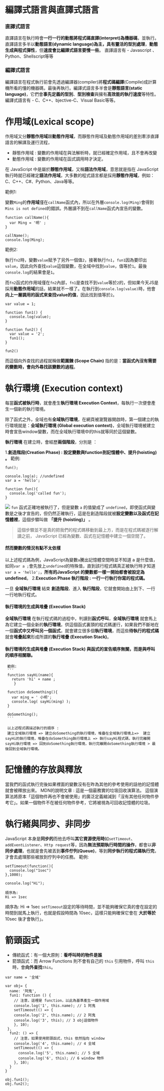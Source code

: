 
#  編譯式語言與直譯式語言
### 直譯式語言
直譯語言在執行時會**一行一行的動態將程式碼直譯(interpret)為機器碼**，並執行。直譯語言多半以**動態語言(dynamic language)**為主，具有**靈活的型別處理**，**動態生成與程式彈性**，但**速度會比編譯式語言要慢一些**。
直譯語言有 - Javascript 、Python、Shellscript等等

### 編譯式語言
編譯語言在程式執行前會先透過編譯器(compiler)將**程式碼編譯**(Compile)成計算機所看的懂的機器碼，最後再執行。編譯式語言多半會是**靜態語言(static language)**，它們會**事先定義的型別**、**型別檢查**與擁有**高效能的執行速度**等特性。
編譯式語言有 - C、C++、bjective-C、Visual Basic等等。
#  作用域(Lexical scope)
作用域又分**靜態作用域**跟**動態作用域**，而靜態作用域及動態作用域的差別牽涉直譯語言的解譯及運行流程，

* 靜態作用域 : 變數的作用域在與法解析時，就已經確定作用域，且不會再改變
* 動態作用域 : 變數的作用域在函式調用時才決定。

在 JavaScript 中是屬於**靜態作用域**，又稱**語法作用域**，意思就是指在 JavaScript 執行時就已經確定**語法作用域**，大多數的程式語言都是採用**靜態作用域**，例如：C、C++、C#、Python、Java等等。

範例1:

變數`Ming`的**作用域**僅在`callName`函式內，所以在外層`console.log(Ming)`會得到`Mins is not defined`的錯誤。外層讀不到在`callName`函式內宣告的變數。
```
function callName(){
  var Ming = '明' ;  
}

callName();
console.log(Ming);
```

範例2:

執行`fn2`時，變數`value`賦予了另外一個值`2`，接著執行`fn1`，`fun1`因為要印出`value`，因此向外查找`value`這個變數，在全域中找到`value`，值等於`1`。最後`console.log`的結果會是`1`。

而`fn2`函式的作用域僅在`fn2`內部，`fn1`是查找不到`value`等於`2`的，但如果今天JS是採用**動態作用域**的話，結果就不一樣了。在執行到`console.log(value)`時，他會**向上一層調用的函式來查找value的值**，因此找到值等於`2`。
```
var value = 1;  

function fun1() {
  console.log(value); 
}

function fun2() {
  var value = '2';
  fun1();
}

fun2()
```
而這個向外查找的過程就稱做**範圍鍊 (Scope Chain)** 指的是：**當函式內沒有需要的變數時，會向外尋找該變數的過程**。

# 執行環境 (Execution context)

每當**函式被執行時**，就會產生**執行環境 Execution Context**，每執行一次便會產生一個新的執行環境。

除了函式之外，全域也有**全域執行環境**，在網頁被瀏覽器開啟時，第一個建立的執行環境就是：**全域執行環境 (Global execution context)**，全域執行環境被建立時會宣告window變數，而在全域執行環境中的this就等同於這個變數。


**執行環境** 在建立時，會經歷**兩個階段**，分別是 ：

1.**創造階段(Creation Phase) : 設定變數與function到記憶體中、提升(hoisting) 。**
範例:

```
fun();   

console.log(a); //undefined
var a = 'hello';   

function fun(){   
  console.log('called fun');   
} 
```
![](img/1.PNG)
`fun` 函式正確地被執行了，但是變數 `a` 的值變成了 `undefined`，即使函式與變數是之後才宣告的，但仍然正確執行，這是在創造階段就被**設定變數以及函式在記憶體裡**，這個步驟叫做 **「提升 (hoisting)」** 。
>  這個步驟並不是真的把我們的程式碼移動到最上方，而是在程式碼被逐行解讀之前， JavaScript 已經為變數、函式在記憶體中建立一個空間了。
    
#### 然而變數的情況有點不太依樣
以上述程式碼為例，JavaScript為變數`a`騰出記憶體空間時並不知道  a 是什麼值，如同`var a ;`會先放上`undefined`的特殊值，直到該行程式碼真正被執行時才知道 `var a = 'hello';`，**所有的JavaScript 的變數都一樣一開始都會被設定為 undefined**。
2.**Execution Phase 執行階段 : 一行一行執行你寫的程式碼。**

一旦  **全域執行環境**  結束  **創造階段**、進入  **執行階段**，它就會開始由上到下、一行一行地執行程式。
#### 執行環境的生成與堆疊 (Execution Stack)
**全域執行環境**  在執行程式碼的過程中，判讀到**函式呼叫**，**全域執行環境**  就會馬上為它建立一個全新的**執行環境**，供這個函式裏頭的程式碼運行，如果我們不斷地在一個**函式中又呼叫另一個函式**，就會建立很多個**執行環境**，而這些**待執行的程式碼**就會**堆疊起來**形成所謂的**執行堆疊 (Execution Stack)**。
#### 執行環境的生成與堆疊 (Execution Stack) 與函式的宣告順序無關，而是與呼叫的順序相關聯。
     範例:
     ```
     function sayHi(name){  
       return 'hi' + name ;
        }
        
     function doSomething(){  
       var ming = ' 小明';
       console.log( sayHi(ming) ); 
     }
     
     doSomething();
     ```
     
     以上述程式碼描述執行的順序 :
     建立全域執行環境 => 建立doSomething的執行環境，堆疊在全域執行環境上=>  建立sayHi的執行環境，堆疊在doSomething執行環境上 => 執行sayHi程式碼，執行完離開sayHi執行環境 => 回到doSomething執行環境，執行完離開doSomething執行環境 > 最後回到全域執行環境。
#  記憶體的存放與釋放
當我們的函式執行完後如果裡面的變數沒有在昨為其他的參考使用的話他的記憶體就會被釋放出來。
MDN的說明文章 : 
這是一個最務實的垃圾回收演算法。 這個演算法將原本「這個物件再也不會被使用」的廣泛定義縮減到「沒有其他任何物件參考它」。如果一個物件不在被任何物件參考，它將被視為可回收記憶體的垃圾。
# 執行緒與同步、非同步
JavaScript 本身是**同步的**而他去呼叫**其它資源使用時**如`setTimeout`、`addEventListener`、`Http request`等，因為**無法預期執行時間的操作**，都會以**非同步處理**，也就是會先被丟到**事件佇列(Queue)**，等到**同步執行的程式碼執行完**，才會去處理那些被放到佇列中的任務。
範例:
```
setTimeout(function(){
  console.log("1sec")
},1000);

console.log("Hi");

順序為:  
Hi => 1sec
```
順序為:
Hi => 1sec
`setTimeout`設定的等待時間，並不能夠確保它真的會在設定的時間到就馬上執行，也就是假設時間為 10sec，這樣只能夠確保它會在 **大於等於** 10sec 後才會執行」。






# 箭頭函式
-   傳統函式：有一個大原則：**看呼叫時的物件是誰**
-   箭頭函式：而 Arrow Functions 則不會有自己的  `this`  引用物件，呼叫  `this`  時，會**向外查找**`this`。
```
var name = '全域'  

var obj= {  
  name: '阿鬼',  
  fun1: function () {   
    // 注意，這裡是 function，以此為基準產生一個作用域  
    console.log('1', this.name); // 1 阿鬼  
    setTimeout(() => {  
    console.log('2', this.name); // 2 阿鬼  
    console.log('3', this); // 3 obj這個物件  
    }, 10);  
 },  
  fun2: () => {   
    // 注意，如果使用箭頭函式，this 依然指向 window  
    console.log('4', this.name); // 4 全域  
    setTimeout(() => {  
      console.log('5', this.name); // 5 全域  
      console.log('6', this); // 6 window 物件  
    }, 10);  
  }  
}  
  
obj.fun1();  
obj.fun2();
